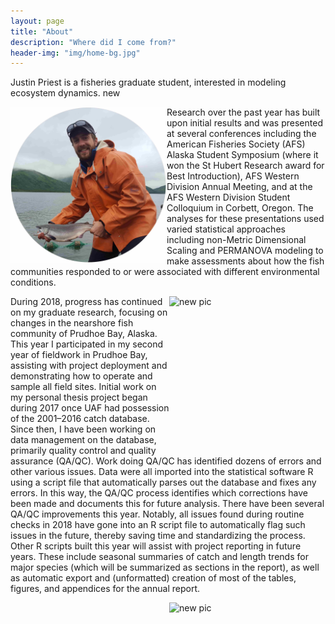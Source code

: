 ```yaml
---
layout: page
title: "About"
description: "Where did I come from?"
header-img: "img/home-bg.jpg"
---
```


Justin Priest is a fisheries graduate student, interested in modeling ecosystem dynamics. 	 new

<img class="w3-opacity-min w3-hover-opacity-off" src="/img/logos/JTP_and_sockeye_lo.jpg" alt="Justin Priest with a Sockeye Salmon" style="width:250px;height:250px;" align="left"/>


 
Research over the past year has built upon initial results and was presented at several conferences including the American Fisheries Society (AFS) Alaska Student Symposium (where it won the St Hubert Research award for Best Introduction), AFS Western Division Annual Meeting, and at the AFS Western Division Student Colloquium in Corbett, Oregon. The analyses for these presentations used varied statistical approaches including non-Metric Dimensional Scaling and PERMANOVA modeling to make assessments about how the fish communities responded to or were associated with different environmental conditions. 

<img class="img_headshot" src="/img/Avatar.png" alt="new pic" style="width:250px;height:250px;" align="right"/>

During 2018, progress has continued on my graduate research, focusing on changes in the nearshore fish community of Prudhoe Bay, Alaska. This year I participated in my second year of fieldwork in Prudhoe Bay, assisting with project deployment and demonstrating how to operate and sample all field sites. Initial work on my personal thesis project began during 2017 once UAF had possession of the 2001–2016 catch database. Since then, I have been working on data management on the database, primarily quality control and quality assurance (QA/QC). Work doing QA/QC has identified dozens of errors and other various issues. Data were all imported into the statistical software R using a script file that automatically parses out the database and fixes any errors. In this way, the QA/QC process identifies which corrections have been made and documents this for future analysis. There have been several QA/QC improvements this year. Notably, all issues found during routine checks in 2018 have gone into an R script file to automatically flag such issues in the future, thereby saving time and standardizing the process. Other R scripts built this year will assist with project reporting in future years. These include seasonal summaries of catch and length trends for major species (which will be summarized as sections in the report), as well as automatic export and (unformatted) creation of most of the tables, figures, and appendices for the annual report.

<img class="img_headshot" src="Avatar.png" alt="new pic" style="width:250px;height:250px;" align="right"/>


